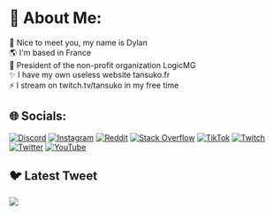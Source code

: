 # 💫 About Me:
👋 Nice to meet you, my name is Dylan<br>🌎 I'm based in France<br>🔭 President of the non-profit organization LogicMG<br>✨ I have my own useless website tansuko.fr<br>⚡ I stream on twitch.tv/tansuko in my free time


## 🌐 Socials:
[![Discord](https://img.shields.io/badge/Discord-%237289DA.svg?logo=discord&logoColor=white)](https://discord.gg/uuz9H6V) [![Instagram](https://img.shields.io/badge/Instagram-%23E4405F.svg?logo=Instagram&logoColor=white)](https://instagram.com/tansukofr) [![Reddit](https://img.shields.io/badge/Reddit-%23FF4500.svg?logo=Reddit&logoColor=white)](https://reddit.com/user/tansuko) [![Stack Overflow](https://img.shields.io/badge/-Stackoverflow-FE7A16?logo=stack-overflow&logoColor=white)](https://stackoverflow.com/users/tansuko) [![TikTok](https://img.shields.io/badge/TikTok-%23000000.svg?logo=TikTok&logoColor=white)](https://tiktok.com/@tansukofr) [![Twitch](https://img.shields.io/badge/Twitch-%239146FF.svg?logo=Twitch&logoColor=white)](https://twitch.tv/tansuko) [![Twitter](https://img.shields.io/badge/Twitter-%231DA1F2.svg?logo=Twitter&logoColor=white)](https://twitter.com/tansukofr) [![YouTube](https://img.shields.io/badge/YouTube-%23FF0000.svg?logo=YouTube&logoColor=white)](https://youtube.com/@UCyB6cHk7575xkyBft9EKD1A) 

## 🐦 Latest Tweet
[![](https://gtce.itsvg.in/api?username=tansukofr)](https://github.com/VishwaGauravIn/github-twitter-card-embed)
